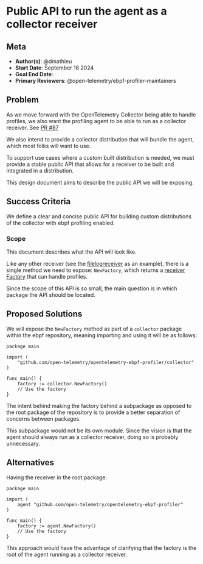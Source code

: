# Public API to run the agent as a collector receiver

## Meta

- **Author(s)**: @dmathieu
- **Start Date**: September 18 2024
- **Goal End Date**:
- **Primary Reviewers**: @open-telemetry/ebpf-profiler-maintainers

## Problem

As we move forward with the OpenTelemetry Collector being able to handle
profiles, we also want the profiling agent to be able to run as a collector
receiver.
See [PR #87](https://github.com/open-telemetry/opentelemetry-ebpf-profiler/pull/87)

We also intend to provide a collector distribution that will bundle the agent,
which most folks will want to use.

To support use cases where a custom built distribution is needed, we must provide
a stable public API that allows for a receiver to be built and integrated in a distribution.

This design document aims to describe the public API we will be exposing.

## Success Criteria

We define a clear and concise public API for building custom distributions of the collector with ebpf profiling enabled.

### Scope

This document describes what the API will look like.

Like any other receiver (see the
[filelogreceiver](https://pkg.go.dev/github.com/open-telemetry/opentelemetry-collector-contrib/receiver/filelogreceiver)
as an example), there is a single method we need to expose: `NewFactory`, which
returns a [receiver
Factory](https://pkg.go.dev/go.opentelemetry.io/collector/receiver#Factory)
that can handle profiles.

Since the scope of this API is so small, the main question is in which package
the API should be located.

## Proposed Solutions

We will expose the `NewFactory` method as part of a `collector` package within
the ebpf repository, meaning importing and using it will be as follows:

```golang
package main

import (
	"github.com/open-telemetry/opentelemetry-ebpf-profiler/collector"
)

func main() {
	factory := collector.NewFactory()
	// Use the factory
}
```

The intent behind making the factory behind a subpackage as opposed to the root
package of the repository is to provide a better separation of concerns between
packages.

This subpackage would not be its own module. Since the vision is that the agent
should always run as a collector receiver, doing so is probably unnecessary.

## Alternatives

Having the receiver in the root package:

```golang
package main

import (
	agent "github.com/open-telemetry/opentelemetry-ebpf-profiler"
)

func main() {
	factory := agent.NewFactory()
	// Use the factory
}
```

This approach would have the advantage of clarifying that the factory is the
root of the agent running as a collector receiver.
